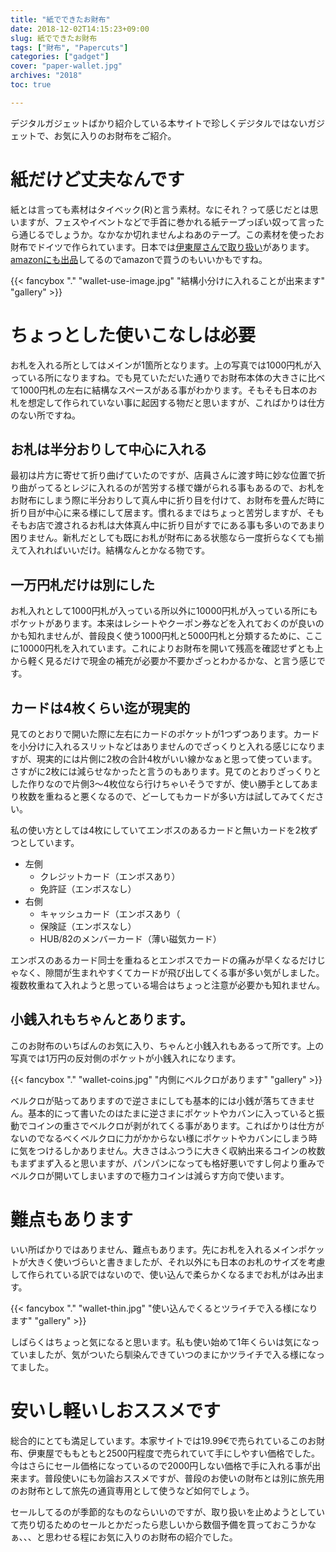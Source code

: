 ```yaml
---
title: "紙でできたお財布"
date: 2018-12-02T14:15:23+09:00
slug: 紙でできたお財布
tags: ["財布", "Papercuts"]
categories: ["gadget"]
cover: "paper-wallet.jpg"
archives: "2018"
toc: true

---
```


デジタルガジェットばかり紹介している本サイトで珍しくデジタルではないガジェットで、お気に入りのお財布をご紹介。

# 紙だけど丈夫なんです

紙とは言っても素材はタイベック(R)と言う素材。なにそれ？って感じだとは思いますが、フェスやイベントなどで手首に巻かれる紙テープっぽい奴って言ったら通じるでしょうか。なかなか切れませんよねあのテープ。この素材を使ったお財布でドイツで作られています。日本では[伊東屋さんで取り扱い](https://store.ito-ya.co.jp/item/42603611870241.html)があります。[amazonにも出品](https://amzn.to/2pit5wW)してるのでamazonで買うのもいいかもですね。

{{< fancybox "." "wallet-use-image.jpg" "結構小分けに入れることが出来ます" "gallery" >}}

# ちょっとした使いこなしは必要

お札を入れる所としてはメインが1箇所となります。上の写真では1000円札が入っている所になりますね。でも見ていただいた通りでお財布本体の大きさに比べて1000円札の左右に結構なスペースがある事がわかります。そもそも日本のお札を想定して作られていない事に起因する物だと思いますが、こればかりは仕方のない所ですね。

## お札は半分おりして中心に入れる

最初は片方に寄せて折り曲げていたのですが、店員さんに渡す時に妙な位置で折り曲がってるとレジに入れるのが苦労する様で嫌がられる事もあるので、お札をお財布にしまう際に半分おりして真ん中に折り目を付けて、お財布を畳んだ時に折り目が中心に来る様にして居ます。慣れるまではちょっと苦労しますが、そもそもお店で渡されるお札は大体真ん中に折り目がすでにある事も多いのであまり困りません。新札だとしても既にお札が財布にある状態なら一度折らなくても揃えて入れればいいだけ。結構なんとかなる物です。

## 一万円札だけは別にした

お札入れとして1000円札が入っている所以外に10000円札が入っている所にもポケットがあります。本来はレシートやクーポン券などを入れておくのが良いのかも知れませんが、普段良く使う1000円札と5000円札と分類するために、ここに10000円札を入れています。これによりお財布を開いて残高を確認せずとも上から軽く見るだけで現金の補充が必要か不要かざっとわかるかな、と言う感じです。

## カードは4枚くらい迄が現実的

見てのとおりで開いた際に左右にカードのポケットが1つずつあります。カードを小分けに入れるスリットなどはありませんのでざっくりと入れる感じになりますが、現実的には片側に2枚の合計4枚がいい線かなぁと思って使っています。さすがに2枚には減らせなかったと言うのもあります。見てのとおりざっくりとした作りなので片側3～4枚位なら行けちゃいそうですが、使い勝手としてあまり枚数を重ねると悪くなるので、どーしてもカードが多い方は試してみてください。

私の使い方としては4枚にしていてエンボスのあるカードと無いカードを2枚ずつとしています。

 - 左側
   - クレジットカード（エンボスあり）
   - 免許証（エンボスなし）
 - 右側
   - キャッシュカード（エンボスあり（
   - 保険証（エンボスなし）
   - HUB/82のメンバーカード（薄い磁気カード）

エンボスのあるカード同士を重ねるとエンボスでカードの痛みが早くなるだけじゃなく、隙間が生まれやすくてカードが飛び出してくる事が多い気がしました。複数枚重ねて入れようと思っている場合はちょっと注意が必要かも知れません。

## 小銭入れもちゃんとあります。

このお財布のいちばんのお気に入り、ちゃんと小銭入れもあるって所です。上の写真では1万円の反対側のポケットが小銭入れになります。 

{{< fancybox "." "wallet-coins.jpg" "内側にベルクロがあります" "gallery" >}}

ベルクロが貼ってありますので逆さまにしても基本的には小銭が落ちてきません。基本的にって書いたのはたまに逆さまにポケットやカバンに入っていると振動でコインの重さでベルクロが剥がれてくる事があります。こればかりは仕方がないのでなるべくベルクロに力がかからない様にポケットやカバンにしまう時に気をつけるしかありません。大きさはふつうに大きく収納出来るコインの枚数もまずまず入ると思いますが、パンパンになっても格好悪いですし何より重みでベルクロが開いてしまいますので極力コインは減らす方向で使います。

# 難点もあります

いい所ばかりではありません、難点もあります。先にお札を入れるメインポケットが大きく使いづらいと書きましたが、それ以外にも日本のお札のサイズを考慮して作られている訳ではないので、使い込んで柔らかくなるまでお札がはみ出ます。

{{< fancybox "." "wallet-thin.jpg" "使い込んでくるとツライチで入る様になります" "gallery" >}}

しばらくはちょっと気になると思います。私も使い始めて1年くらいは気になっていましたが、気がついたら馴染んできていつのまにかツライチで入る様になってました。

# 安いし軽いしおススメです

総合的にとても満足しています。本家サイトでは19.99€で売られているこのお財布、伊東屋でももともと2500円程度で売られていて手にしやすい価格でした。今はさらにセール価格になっているので2000円しない価格で手に入れる事が出来ます。普段使いにも勿論おススメですが、普段のお使いの財布とは別に旅先用のお財布として旅先の通貨専用として使うなど如何でしょう。

セールしてるのが季節的なものならいいのですが、取り扱いを止めようとしていて売り切るためのセールとかだったら悲しいから数個予備を買っておこうかなぁ、、、と思わせる程にお気に入りのお財布の紹介でした。


